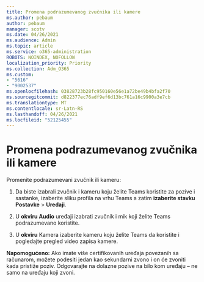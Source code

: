 ```yaml
---
title: Promena podrazumevanog zvučnika ili kamere
ms.author: pebaum
author: pebaum
manager: scotv
ms.date: 04/26/2021
ms.audience: Admin
ms.topic: article
ms.service: o365-administration
ROBOTS: NOINDEX, NOFOLLOW
localization_priority: Priority
ms.collection: Adm_O365
ms.custom:
- "5616"
- "9002537"
ms.openlocfilehash: 03828723b28fc950160e56e1a72be49b4bfa2f70
ms.sourcegitcommit: d822377ec76adf9ef6d13bc761a16c9900a3e7cb
ms.translationtype: MT
ms.contentlocale: sr-Latn-RS
ms.lasthandoff: 04/26/2021
ms.locfileid: "52125455"
---
```

# <a name="change-your-default-mic-speaker-or-camera"></a>Promena podrazumevanog zvučnika ili kamere

Promenite podrazumevani zvučnik ili kameru:

1. Da biste izabrali zvučnik i kameru koju želite Teams koristite za pozive i sastanke, izaberite sliku profila na vrhu Teams a zatim **izaberite stavku Postavke**  >  **Uređaji**.

1. U **okviru Audio** uređaji izabrati zvučnik i mik koji želite Teams podrazumevano koristite. 

1. U **okviru** Kamera izaberite kameru koju želite Teams da koristite i pogledajte pregled video zapisa kamere. 

**Napomogućeno:** Ako imate više certifikovanih uređaja povezanih sa računarom, možete podesiti jedan kao sekundarni zvono i on će zvoniti kada pristiže poziv. Odgovarajte na dolazne pozive na bilo kom uređaju – ne samo na uređaju koji zvoni.